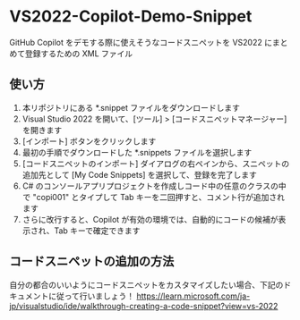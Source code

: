# VS2022-Copilot-Demo-Snippet
GitHub Copilot をデモする際に使えそうなコードスニペットを VS2022 にまとめて登録するための XML ファイル

## 使い方
1. 本リポジトリにある *.snippet ファイルをダウンロードします
1. Visual Studio 2022 を開いて、[ツール] > [コードスニペットマネージャー] を開きます
1. [インポート] ボタンをクリックします
1. 最初の手順でダウンロードした *.snippets ファイルを選択します
1. [コードスニペットのインポート] ダイアログの右ペインから、スニペットの追加先として [My Code Snippets] を選択して、登録を完了します
1. C# のコンソールアプリプロジェクトを作成しコード中の任意のクラスの中で "copi001" とタイプして Tab キーを二回押すと、コメント行が追加されます
1. さらに改行すると、Copilot が有効の環境では、自動的にコードの候補が表示され、Tab キーで確定できます

## コードスニペットの追加の方法
自分の都合のいいようにコードスニペットをカスタマイズしたい場合、下記のドキュメントに従って行いましょう！
https://learn.microsoft.com/ja-jp/visualstudio/ide/walkthrough-creating-a-code-snippet?view=vs-2022
